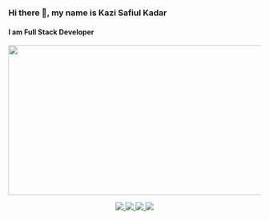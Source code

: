 ### Hi there 👋, my name is Kazi Safiul Kadar
#### I am Full Stack Developer
<div align="center">
  <img src="https://media.giphy.com/media/dWesBcTLavkZuG35MI/giphy.gif" width="600" height="300"/>
</div>
<p align="center">
  <a href="https://github.com/kazijewel/github-profile-trophy/issues">
    <img src="https://img.shields.io/github/issues/kazijewel/github-profile-trophy"/> 
  </a>
  <a href="https://github.com/kazijewel/github-profile-trophy/network/members">
    <img src="https://img.shields.io/github/forks/kazijewel/github-profile-trophy"/> 
  </a>  
  <a href="https://github.com/kazijewel/github-profile-trophy/stargazers">
    <img src="https://img.shields.io/github/stars/kazijewel/github-profile-trophy"/> 
  </a>
    <a href="https://github.com/kazijewel/github-profile-trophy/LICENSE">
    <img src="https://img.shields.io/github/license/kazijewel/github-profile-trophy"/> 
  </a>
</p>


